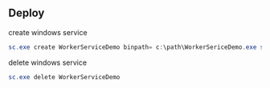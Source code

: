 ## Deploy

create windows service
```powershell
sc.exe create WorkerServiceDemo binpath= c:\path\WorkerSericeDemo.exe start=auto
```

delete windows service
```powershell
sc.exe delete WorkerServiceDemo
```